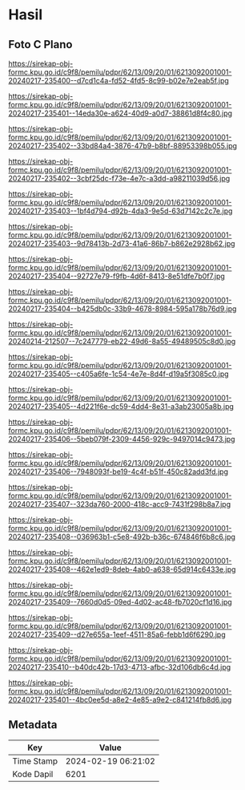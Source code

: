 # Hasil

## Foto C Plano

https://sirekap-obj-formc.kpu.go.id/c9f8/pemilu/pdpr/62/13/09/20/01/6213092001001-20240217-235400--d7cd1c4a-fd52-4fd5-8c99-b02e7e2eab5f.jpg

https://sirekap-obj-formc.kpu.go.id/c9f8/pemilu/pdpr/62/13/09/20/01/6213092001001-20240217-235401--14eda30e-a624-40d9-a0d7-38861d8f4c80.jpg

https://sirekap-obj-formc.kpu.go.id/c9f8/pemilu/pdpr/62/13/09/20/01/6213092001001-20240217-235402--33bd84a4-3876-47b9-b8bf-88953398b055.jpg

https://sirekap-obj-formc.kpu.go.id/c9f8/pemilu/pdpr/62/13/09/20/01/6213092001001-20240217-235402--3cbf25dc-f73e-4e7c-a3dd-a98211039d56.jpg

https://sirekap-obj-formc.kpu.go.id/c9f8/pemilu/pdpr/62/13/09/20/01/6213092001001-20240217-235403--1bf4d794-d92b-4da3-9e5d-63d7142c2c7e.jpg

https://sirekap-obj-formc.kpu.go.id/c9f8/pemilu/pdpr/62/13/09/20/01/6213092001001-20240217-235403--9d78413b-2d73-41a6-86b7-b862e2928b62.jpg

https://sirekap-obj-formc.kpu.go.id/c9f8/pemilu/pdpr/62/13/09/20/01/6213092001001-20240217-235404--92727e79-f9fb-4d6f-8413-8e51dfe7b0f7.jpg

https://sirekap-obj-formc.kpu.go.id/c9f8/pemilu/pdpr/62/13/09/20/01/6213092001001-20240217-235404--b425db0c-33b9-4678-8984-595a178b76d9.jpg

https://sirekap-obj-formc.kpu.go.id/c9f8/pemilu/pdpr/62/13/09/20/01/6213092001001-20240214-212507--7c247779-eb22-49d6-8a55-49489505c8d0.jpg

https://sirekap-obj-formc.kpu.go.id/c9f8/pemilu/pdpr/62/13/09/20/01/6213092001001-20240217-235405--c405a6fe-1c54-4e7e-8d4f-d19a5f3085c0.jpg

https://sirekap-obj-formc.kpu.go.id/c9f8/pemilu/pdpr/62/13/09/20/01/6213092001001-20240217-235405--4d221f6e-dc59-4dd4-8e31-a3ab23005a8b.jpg

https://sirekap-obj-formc.kpu.go.id/c9f8/pemilu/pdpr/62/13/09/20/01/6213092001001-20240217-235406--5beb079f-2309-4456-929c-9497014c9473.jpg

https://sirekap-obj-formc.kpu.go.id/c9f8/pemilu/pdpr/62/13/09/20/01/6213092001001-20240217-235406--7948093f-be19-4c4f-b51f-450c82add3fd.jpg

https://sirekap-obj-formc.kpu.go.id/c9f8/pemilu/pdpr/62/13/09/20/01/6213092001001-20240217-235407--323da760-2000-418c-acc9-7431f298b8a7.jpg

https://sirekap-obj-formc.kpu.go.id/c9f8/pemilu/pdpr/62/13/09/20/01/6213092001001-20240217-235408--036963b1-c5e8-492b-b36c-674846f6b8c6.jpg

https://sirekap-obj-formc.kpu.go.id/c9f8/pemilu/pdpr/62/13/09/20/01/6213092001001-20240217-235408--462e1ed9-8deb-4ab0-a638-65d914c6433e.jpg

https://sirekap-obj-formc.kpu.go.id/c9f8/pemilu/pdpr/62/13/09/20/01/6213092001001-20240217-235409--7660d0d5-09ed-4d02-ac48-fb7020cf1d16.jpg

https://sirekap-obj-formc.kpu.go.id/c9f8/pemilu/pdpr/62/13/09/20/01/6213092001001-20240217-235409--d27e655a-1eef-4511-85a6-febb1d6f6290.jpg

https://sirekap-obj-formc.kpu.go.id/c9f8/pemilu/pdpr/62/13/09/20/01/6213092001001-20240217-235410--b40dc42b-17d3-4713-afbc-32d106db6c4d.jpg

https://sirekap-obj-formc.kpu.go.id/c9f8/pemilu/pdpr/62/13/09/20/01/6213092001001-20240217-235401--4bc0ee5d-a8e2-4e85-a9e2-c841214fb8d6.jpg


## Metadata

| Key        | Value               |
| ---------- | ------------------- |
| Time Stamp | 2024-02-19 06:21:02 |
| Kode Dapil | 6201                |



